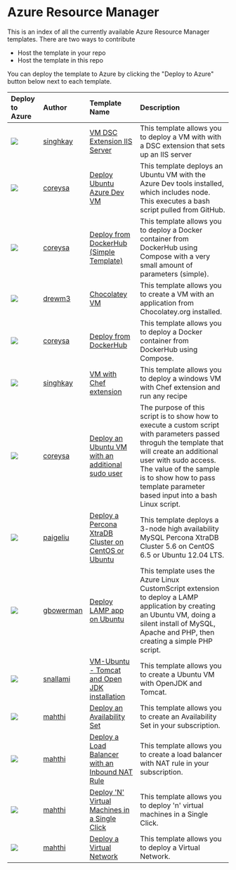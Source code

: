 # Azure Resource Manager

This is an index of all the currently available Azure Resource Manager templates. There are two ways to contribute
* Host the template in your repo
* Host the template in this repo

You can deploy the template to Azure by clicking the "Deploy to Azure" button below next to each template.

| Deploy to Azure  | Author                          | Template Name   | Description     |
|:-----------------|:--------------------------------| :---------------| :---------------|
| <a href="https://azuredeploy.net/?repository=https://github.com/singhkay/VM-DSC-Extension-IIS-Server" target="_blank"><img src="http://azuredeploy.net/deploybutton_small.png"/></a> | [singhkay](https://github.com/singhkay) | [VM DSC Extension IIS Server](https://github.com/singhkay/VM-DSC-Extension-IIS-Server) | This template allows you to deploy a VM with with a DSC extension that sets up an IIS server |
| <a href="https://azuredeploy.net/?repository=https://github.com/coreysa/ubuntu-azure-dev-vm" target="_blank"><img src="http://azuredeploy.net/deploybutton_small.png"/></a> | [coreysa](https://github.com/coreysa) | [Deploy Ubuntu Azure Dev VM](https://github.com/coreysa/ubuntu-azure-dev-vm) | This template deploys an Ubuntu VM with the Azure Dev tools installed, which includes node. This executes a bash script pulled from GitHub. |
| <a href="https://azuredeploy.net/?repository=https://github.com/coreysa/deploy-docker-container-simple" target="_blank"><img src="http://azuredeploy.net/deploybutton_small.png"/></a> | [coreysa](https://github.com/coreysa) | [Deploy from DockerHub (Simple Template)](https://github.com/coreysa/deploy-docker-container-simple) | This template allows you to deploy a Docker container from DockerHub using Compose with a very small amount of parameters (simple). |
| <a href="https://azuredeploy.net/?repository=https://github.com/azurermtemplates/azurermtemplates/tree/master/vm-with-chocolatey-app" target="_blank"><img src="http://azuredeploy.net/deploybutton_small.png"/></a> | [drewm3](https://github.com/drewm3) | [Chocolatey VM](https://github.com/azurermtemplates/azurermtemplates/tree/master/vm-with-chocolatey-app) | This template allows you to create a VM with an application from Chocolatey.org installed. |
| <a href="https://azuredeploy.net/?repository=https://github.com/coreysa/deploy-docker-container" target="_blank"><img src="http://azuredeploy.net/deploybutton_small.png"/></a> | [coreysa](https://github.com/coreysa) | [Deploy from DockerHub](https://github.com/coreysa/deploy-docker-container) | This template allows you to deploy a Docker container from DockerHub using Compose. |
| <a href="https://azuredeploy.net/?repository=https://github.com/singhkay/VM-Chef-Extension" target="_blank"><img src="http://azuredeploy.net/deploybutton_small.png"/></a> | [singhkay](https://github.com/singhkay) | [VM with Chef extension](https://github.com/singhkay/VM-Chef-Extension) | This template allows you to deploy a windows VM with Chef extension and run any recipe |
| <a href="https://azuredeploy.net/?repository=https://github.com/coreysa/ubuntu-azure-add-new-user" target="_blank"><img src="http://azuredeploy.net/deploybutton_small.png"/></a> | [coreysa](https://github.com/coreysa) | [Deploy an Ubuntu VM with an additional sudo user](https://github.com/coreysa/ubuntu-azure-add-new-user) | The purpose of this script is to show how to execute a custom script with parameters passed throguh the template that will create an additional user with sudo access. The value of the sample is to show how to pass template parameter based input into a bash Linux script.|
| <a href="https://azuredeploy.net/?repository=https://github.com/liupeirong/Azure/tree/master/ARMPXC/ARMPXC.Deployment/Templates" target="_blank"><img src="http://azuredeploy.net/deploybutton_small.png"/></a> | [paigeliu](https://github.com/liupeirong) | [Deploy a Percona XtraDB Cluster on CentOS or Ubuntu](https://github.com/liupeirong/Azure/tree/master/ARMPXC/ARMPXC.Deployment/Templates) | This template deploys a 3-node high availability MySQL Percona XtraDB Cluster 5.6 on CentOS 6.5 or Ubuntu 12.04 LTS.|
| <a href="https://azuredeploy.net/?repository=https://github.com/azurermtemplates/azurermtemplates/tree/master/deploy-lamp-app" target="_blank"><img src="http://azuredeploy.net/deploybutton_small.png"/></a> |[gbowerman](https://github.com/gbowerman) | [Deploy LAMP app on Ubuntu](https://github.com/azurermtemplates/azurermtemplates/tree/master/deploy-lamp-app) | This template uses the Azure Linux CustomScript extension to deploy a LAMP application by creating an Ubuntu VM, doing a silent install of MySQL, Apache and PHP, then creating a simple PHP script.|
| <a href="https://azuredeploy.net/?repository=https://github.com/azurermtemplates/azurermtemplates/tree/master/ubuntu-vm-with-openjdkandTomcat" target="_blank"><img src="http://azuredeploy.net/deploybutton_small.png"/></a> | [snallami](https://github.com/snallami) | [VM-Ubuntu - Tomcat and Open JDK installation](https://github.com/azurermtemplates/azurermtemplates/tree/master/ubuntu-vm-with-openjdkandTomcat) | This template allows you to create a Ubuntu VM with OpenJDK and Tomcat.|
| <a href="https://azuredeploy.net/?repository=https://github.com/azurermtemplates/azurermtemplates/tree/master/availability-set" target="_blank"><img src="http://azuredeploy.net/deploybutton_small.png"/></a> | [mahthi](https://github.com/mahthi) | [Deploy an Availability Set](https://github.com/azurermtemplates/azurermtemplates/tree/master/availability-set) | This template allows you to create an Availability Set in your subscription.|
| <a href="https://azuredeploy.net/?repository=https://github.com/azurermtemplates/azurermtemplates/tree/master/loadbalancer-with-nat-rule" target="_blank"><img src="http://azuredeploy.net/deploybutton_small.png"/></a> | [mahthi](https://github.com/mahthi) | [Deploy a Load Balancer with an Inbound NAT Rule](https://github.com/azurermtemplates/azurermtemplates/tree/master/loadbalancer-with-nat-rule) | This template allows you to create a load balancer with NAT rule in your subscription.|
| <a href="https://azuredeploy.net/?repository=https://github.com/azurermtemplates/azurermtemplates/tree/master/resource-loop-virtualmachines-vnet" target="_blank"><img src="http://azuredeploy.net/deploybutton_small.png"/></a> | [mahthi](https://github.com/mahthi) | [Deploy 'N' Virtual Machines in a Single Click](https://github.com/azurermtemplates/azurermtemplates/tree/master/resource-loop-virtualmachines-vnet) | This template allows you to deploy 'n' virtual machines in a Single Click. |
| <a href="https://azuredeploy.net/?repository=https://github.com/azurermtemplates/azurermtemplates/tree/master/virtual-network" target="_blank"><img src="http://azuredeploy.net/deploybutton_small.png"/></a> | [mahthi](https://github.com/mahthi) | [Deploy a Virtual Network](https://github.com/azurermtemplates/azurermtemplates/tree/master/virtual-network) | This template allows you to deploy a Virtual Network. |
